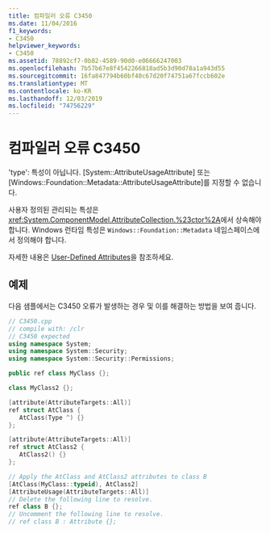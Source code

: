 ```yaml
---
title: 컴파일러 오류 C3450
ms.date: 11/04/2016
f1_keywords:
- C3450
helpviewer_keywords:
- C3450
ms.assetid: 78892cf7-0b82-4589-90d0-e06666247003
ms.openlocfilehash: 7b57b67e8f4542266818ad5b3d90d78a1a943d55
ms.sourcegitcommit: 16fa847794b60bf40c67d20f74751a67fccb602e
ms.translationtype: MT
ms.contentlocale: ko-KR
ms.lasthandoff: 12/03/2019
ms.locfileid: "74756229"
---
```

# <a name="compiler-error-c3450"></a>컴파일러 오류 C3450

'type': 특성이 아닙니다. [System::AttributeUsageAttribute] 또는 [Windows::Foundation::Metadata::AttributeUsageAttribute]를 지정할 수 없습니다.

사용자 정의된 관리되는 특성은 <xref:System.ComponentModel.AttributeCollection.%23ctor%2A>에서 상속해야 합니다. Windows 런타임 특성은 `Windows::Foundation::Metadata` 네임스페이스에서 정의해야 합니다.

자세한 내용은 [User-Defined Attributes](../../extensions/user-defined-attributes-cpp-component-extensions.md)을 참조하세요.

## <a name="example"></a>예제

다음 샘플에서는 C3450 오류가 발생하는 경우 및 이를 해결하는 방법을 보여 줍니다.

```cpp
// C3450.cpp
// compile with: /clr
// C3450 expected
using namespace System;
using namespace System::Security;
using namespace System::Security::Permissions;

public ref class MyClass {};

class MyClass2 {};

[attribute(AttributeTargets::All)]
ref struct AtClass {
   AtClass(Type ^) {}
};

[attribute(AttributeTargets::All)]
ref struct AtClass2 {
   AtClass2() {}
};

// Apply the AtClass and AtClass2 attributes to class B
[AtClass(MyClass::typeid), AtClass2]
[AttributeUsage(AttributeTargets::All)]
// Delete the following line to resolve.
ref class B {};
// Uncomment the following line to resolve.
// ref class B : Attribute {};
```
